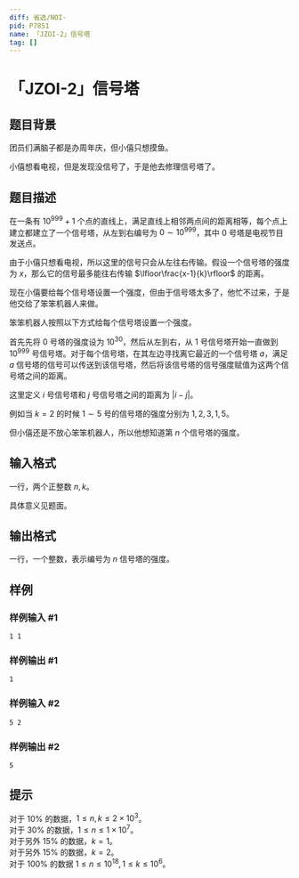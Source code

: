 ```yaml
---
diff: 省选/NOI-
pid: P7851
name: 「JZOI-2」信号塔
tag: []
---
```

# 「JZOI-2」信号塔
## 题目背景

团员们满脑子都是办周年庆，但小僖只想摸鱼。

小僖想看电视，但是发现没信号了，于是他去修理信号塔了。
## 题目描述

在一条有 $10^{999}+1$ 个点的直线上，满足直线上相邻两点间的距离相等，每个点上建立都建立了一个信号塔，从左到右编号为 $0\sim 10^{999}$，其中 $0$ 号塔是电视节目发送点。

由于小僖只想看电视，所以这里的信号只会从左往右传输。假设一个信号塔的强度为 $x$，那么它的信号最多能往右传输 $\lfloor\frac{x-1}{k}\rfloor$ 的距离。

现在小僖要给每个信号塔设置一个强度，但由于信号塔太多了，他忙不过来，于是他交给了笨笨机器人来做。

笨笨机器人按照以下方式给每个信号塔设置一个强度。

首先先将 $0$ 号塔的强度设为 $10^{30}$，然后从左到右，从 $1$ 号信号塔开始一直做到 $10^{999}$ 号信号塔。对于每个信号塔，在其左边寻找离它最近的一个信号塔 $a$，满足 $a$ 信号塔的信号可以传送到该信号塔，然后将该信号塔的信号强度赋值为这两个信号塔之间的距离。

这里定义 $i$ 号信号塔和 $j$ 号信号塔之间的距离为 $|i-j|$。

例如当 $k=2$ 的时候 $1\sim5$ 号的信号塔的强度分别为 $1,2,3,1,5$。

但小僖还是不放心笨笨机器人，所以他想知道第 $n$ 个信号塔的强度。
## 输入格式

一行，两个正整数 $n,k$。

具体意义见题面。
## 输出格式

一行，一个整数，表示编号为 $n$ 信号塔的强度。
## 样例

### 样例输入 #1
```
1 1
```
### 样例输出 #1
```
1
```
### 样例输入 #2
```
5 2
```
### 样例输出 #2
```
5
```
## 提示

对于 $10\%$ 的数据，$1\le n,k\le 2 \times 10^3$。  
对于 $30\%$ 的数据，$1\le n\le 1 \times 10^7$。  
对于另外 $15\%$ 的数据，$k=1$。  
对于另外 $15\%$ 的数据，$k=2$。  
对于 $100\%$ 的数据 $1\leq n\leq10^{18},1\leq k\leq10^{6}$。
